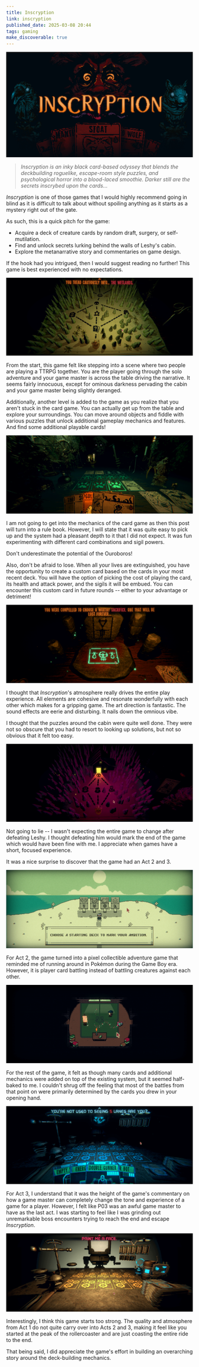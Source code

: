 ```yaml
---
title: Inscryption
link: inscryption
published_date: 2025-03-08 20:44
tags: gaming 
make_discoverable: true
---
```


![](/images/inscryption_00.png)

> *Inscryption is an inky black card-based odyssey that blends the deckbuilding roguelike, escape-room style puzzles, and psychological horror into a blood-laced smoothie. Darker still are the secrets inscrybed upon the cards...*

*Inscryption* is one of those games that I would highly recommend going in blind as it is difficult to talk about without spoiling anything as it starts as a mystery right out of the gate.

As such, this is a quick pitch for the game:
- Acquire a deck of creature cards by random draft, surgery, or self-mutilation.
- Find and unlock secrets lurking behind the walls of Leshy's cabin.
- Explore the metanarrative story and commentaries on game design.

If the hook had you intrigued, then I would suggest reading no further! This game is best experienced with no expectations.

![](/images/inscryption_01.png)

From the start, this game felt like stepping into a scene where two people are playing a TTRPG together. You are the player going through the solo adventure and your game master is across the table driving the narrative. It seems fairly innocuous, except for ominous darkness pervading the cabin and your game master being slightly deranged.

Additionally, another level is added to the game as you realize that you aren't stuck in the card game. You can actually get up from the table and explore your surroundings. You can move around objects and fiddle with various puzzles that unlock additional gameplay mechanics and features. And find some additional playable cards!

![](/images/inscryption_02.png)

I am not going to get into the mechanics of the card game as then this post will turn into a rule book. However, I will state that it was quite easy to pick up and the system had a pleasant depth to it that I did not expect. It was fun experimenting with different card combinations and sigil powers.

Don't underestimate the potential of the Ouroboros!

Also, don't be afraid to lose. When all your lives are extinguished, you have the opportunity to create a custom card based on the cards in your most recent deck. You will have the option of picking the cost of playing the card, its health and attack power, and the sigils it will be embued. You can encounter this custom card in future rounds -- either to your advantage or detriment!

![](/images/inscryption_03.png)

I thought that *Inscryption*'s atmosphere really drives the entire play experience. All elements are cohesive and resonate wonderfully with each other which makes for a gripping game. The art direction is fantastic. The sound effects are eerie and disturbing. It nails down the omnious vibe.

I thought that the puzzles around the cabin were quite well done. They were not so obscure that you had to resort to looking up solutions, but not so obvious that it felt too easy. 

![](/images/inscryption_04.png)

Not going to lie -- I wasn't expecting the entire game to change after defeating Leshy. I thought defeating him would mark the end of the game which would have been fine with me. I appreciate when games have a short, focused experience.

It was a nice surprise to discover that the game had an Act 2 and 3.

![](/images/inscryption_05.png)

For Act 2, the game turned into a pixel collectible adventure game that reminded me of running around in Pokémon during the Game Boy era. However, it is player card battling instead of battling creatures against each other.

![](/images/inscryption_06.png)

For the rest of the game, it felt as though many cards and additional mechanics were added on top of the existing system, but it seemed half-baked to me. I couldn't shrug off the feeling that most of the battles from that point on were primarily determined by the cards you drew in your opening hand.

![](/images/inscryption_07.png)

For Act 3, I understand that it was the height of the game's commentary on how a game master can completely change the tone and experience of a game for a player. However, I felt like P03 was an awful game master to have as the last act. I was starting to feel like I was grinding out unremarkable boss encounters trying to reach the end and escape *Inscryption*. 

![](/images/inscryption_08.png)

Interestingly, I think this game starts too strong. The quality and atmosphere from Act 1 do not quite carry over into Acts 2 and 3, making it feel like you started at the peak of the rollercoaster and are just coasting the entire ride to the end.

That being said, I did appreciate the game's effort in building an overarching story around the deck-building mechanics.
